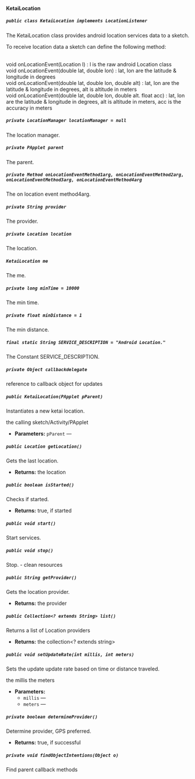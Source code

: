 #### KetaiLocation

##### `public class KetaiLocation implements LocationListener`

The KetaiLocation class provides android location services data to a sketch. 

To receive location data a sketch can define the following method:<br /> <br /> 

void onLocationEvent(Location l) : l is the raw android Location class<br /> void onLocationEvent(double lat, double lon) : lat, lon are the latitude & longitude in degrees<br /> void onLocationEvent(double lat, double lon, double alt) : lat, lon are the latitude & longitude in degrees, alt is altitude in meters<br /> void onLocationEvent(double lat, double lon, double alt. float acc) : lat, lon are the latitude & longitude in degrees, alt is altitude in meters, acc is the accuracy in meters<br />

##### `private LocationManager locationManager = null`

The location manager.

##### `private PApplet parent`

The parent.

##### `private Method onLocationEventMethod1arg, onLocationEventMethod2arg,    onLocationEventMethod3arg, onLocationEventMethod4arg`

The on location event method4arg.

##### `private String provider`

The provider.

##### `private Location location`

The location.

##### `KetaiLocation me`

The me.

##### `private long minTime = 10000`

The min time.

##### `private float minDistance = 1`

The min distance.

##### `final static String SERVICE_DESCRIPTION = "Android Location."`

The Constant SERVICE_DESCRIPTION.

##### `private Object callbackdelegate`

reference to callback object for updates

##### `public KetaiLocation(PApplet pParent)`

Instantiates a new ketai location. 

the calling sketch/Activity/PApplet

 * **Parameters:** `pParent` — 

##### `public Location getLocation()`

Gets the last location.

 * **Returns:** the location

##### `public boolean isStarted()`

Checks if started.

 * **Returns:** true, if started

##### `public void start()`

Start services.

##### `public void stop()`

Stop. - clean resources

##### `public String getProvider()`

Gets the location provider.

 * **Returns:** the provider

##### `public Collection<? extends String> list()`

Returns a list of Location providers

 * **Returns:** the collection<? extends string>

##### `public void setUpdateRate(int millis, int meters)`

Sets the update update rate based on time or distance traveled. 

the millis the meters

 * **Parameters:**
   * `millis` — 
   * `meters` — 

##### `private boolean determineProvider()`

Determine provider, GPS preferred.

 * **Returns:** true, if successful

##### `private void findObjectIntentions(Object o)`

Find parent callback methods
